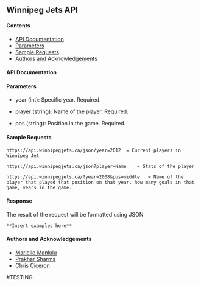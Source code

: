 ## Winnipeg Jets API

#### Contents
- [API Documentation](#api-documentation)
- [Parameters](#parameters)
- [Sample Requests](#sample-requests)
- [Authors and Acknowledgements](#authors-and-acknowledgements)

#### API Documentation

#### Parameters

- year (int): Specific year. Required. 

- player (string): Name of the player. Required.

- pos (string): Position in the game. Required.


#### Sample Requests

``` 
https://api.winnipegjets.ca/json/year=2012 	= Current players in Winnipeg Jet

https://api.winnipegjets.ca/json?player=Name 	= Stats of the player

https://api.winnipegjets.ca/?year=2008&pos=middle 	= Name of the player that played that position on that year, how many goals in that game, years in the game.

```

#### Response

The result of the request will be formatted using JSON

```
**Insert examples here**
```

#### Authors and Acknowledgements

- [Marielle Manlulu](https://github.com/mariellemanlulu)
- [Prakhar Sharma](https://github.com/Neil3108)
- [Chris Ciceron](https://github.com/chrisciceron)

#TESTING
